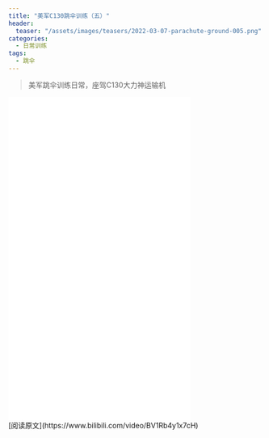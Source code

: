 ```yaml
---
title: "美军C130跳伞训练（五）"
header:
  teaser: "/assets/images/teasers/2022-03-07-parachute-ground-005.png"
categories:
  - 日常训练
tags:
  - 跳伞
---
```


>美军跳伞训练日常，座驾C130大力神运输机

<iframe width="360px" height="640px" src="//player.bilibili.com/player.html?aid=636992272&bvid=BV1Rb4y1x7cH&cid=518967413&page=1" scrolling="no" border="0" frameborder="no" framespacing="0" allowfullscreen="true"> </iframe>
<br/>
[阅读原文](https://www.bilibili.com/video/BV1Rb4y1x7cH)
